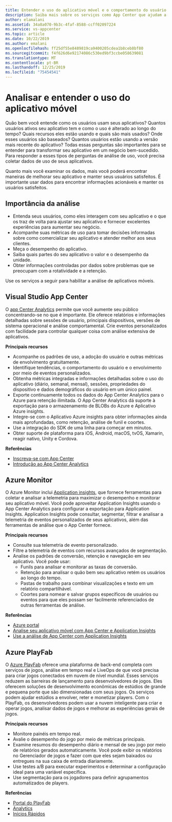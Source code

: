 ```yaml
---
title: Entender o uso do aplicativo móvel e o comportamento do usuário com Visual Studio App Center e serviços do Azure
description: Saiba mais sobre os serviços como App Center que ajudam a tomar decisões de negócios inteligentes ao entender como os usuários usam seu aplicativo móvel.
author: elamalani
ms.assetid: 34a8a070-9b3c-4faf-8588-ccff02097224
ms.service: vs-appcenter
ms.topic: article
ms.date: 10/22/2019
ms.author: emalani
ms.openlocfilehash: ff25df55e8489819ca9400205cdea1b8ceb8bf80
ms.sourcegitcommit: f4f626d6e92174086c530ed9bf3ccbe058639081
ms.translationtype: MT
ms.contentlocale: pt-BR
ms.lasthandoff: 12/25/2019
ms.locfileid: "75454541"
---
```

# <a name="analyze-and-understand-mobile-application-use"></a>Analisar e entender o uso do aplicativo móvel
Quão bem você entende como os usuários usam seus aplicativos? Quantos usuários ativos seu aplicativo tem e como o uso é alterado ao longo do tempo? Quais recursos eles estão usando e quais são mais usados? Onde esses usuários são baseados? Quantos usuários estão usando a versão mais recente do aplicativo? Todas essas perguntas são importantes para se entender para transformar seu aplicativo em um negócio bem-sucedido. Para responder a esses tipos de perguntas de análise de uso, você precisa coletar dados de uso de seus aplicativos.

Quanto mais você examinar os dados, mais você poderá encontrar maneiras de melhorar seu aplicativo e manter seus usuários satisfeitos. É importante usar dados para encontrar informações acionáveis e manter os usuários satisfeitos.

## <a name="importance-of-analytics"></a>Importância da análise
- Entenda seus usuários, como eles interagem com seu aplicativo e o que os traz de volta para ajustar seu aplicativo e fornecer excelentes experiências para aumentar seu negócio.
- Acompanhe suas métricas de uso para tomar decisões informadas sobre como comercializar seu aplicativo e atender melhor aos seus clientes.
- Meça o desempenho do aplicativo.
- Saiba quais partes do seu aplicativo o valor e o desempenho da unidade.
- Obter informações controladas por dados sobre problemas que se preocupam com a rotatividade e a retenção.

Use os serviços a seguir para habilitar a análise de aplicativos móveis.

## <a name="visual-studio-app-center"></a>Visual Studio App Center
O [app Center Analytics](/appcenter/analytics/) permite que você aumente seu público concentrando-se no que é importante. Ele oferece relatórios e informações detalhadas sobre sessões de usuário, principais dispositivos, versões de sistema operacional e análise comportamental. Crie eventos personalizados com facilidade para controlar qualquer coisa com análise extensiva de aplicativos.

   **Principais recursos**
   - Acompanhe os padrões de uso, a adoção do usuário e outras métricas de envolvimento gratuitamente.
   - Identifique tendências, o comportamento do usuário e o envolvimento por meio de eventos personalizados.
   - Obtenha métricas integradas e informações detalhadas sobre o uso do aplicativo (diário, semanal, mensal), sessões, propriedades do dispositivo e dados demográficos do usuário em um único painel.
   - Exporte continuamente todos os dados do App Center Analytics para o Azure para retenção ilimitada. O App Center Analytics dá suporte à exportação para o armazenamento de BLOBs do Azure e Aplicativo Azure insights.
   - Integre-se com o Aplicativo Azure insights para obter informações ainda mais aprofundadas, como retenção, análise de funil e coortes.
   - Use a integração do SDK de uma linha para começar em minutos.
   - Obter suporte de plataforma para iOS, Android, macOS, tvOS, Xamarin, reagir nativo, Unity e Cordova.

   **Referências**
   - [Inscreva-se com App Center](https://appcenter.ms/signup?utm_source=Mobile%20Development%20Docs&utm_medium=Azure&utm_campaign=New%20azure%20docs)
   - [Introdução ao App Center Analytics](/appcenter/analytics/)

## <a name="azure-monitor"></a>Azure Monitor
O Azure Monitor inclui [Application insights](/azure/azure-monitor/app/app-insights-overview), que fornece ferramentas para coletar e analisar a telemetria para maximizar o desempenho e monitorar seu aplicativo móvel. Você pode aproveitar Application Insights usando o App Center Analytics para configurar a exportação para Application Insights. Application Insights pode consultar, segmentar, filtrar e analisar a telemetria de eventos personalizados de seus aplicativos, além das ferramentas de análise que o App Center fornece.

**Principais recursos**
   - Consulte sua telemetria de evento personalizado.
   - Filtre a telemetria de eventos com recursos avançados de segmentação.
   - Analise os padrões de conversão, retenção e navegação em seu aplicativo. Você pode usar:
     - Funils para analisar e monitorar as taxas de conversão.
     - Retenção para analisar o quão bem seu aplicativo retém os usuários ao longo do tempo.
     - Pastas de trabalho para combinar visualizações e texto em um relatório compartilhável.
     - Coortes para nomear e salvar grupos específicos de usuários ou eventos para que eles possam ser facilmente referenciados de outras ferramentas de análise.

**Referências**
- [Azure portal](https://portal.azure.com/)
- [Analise seu aplicativo móvel com App Center e Application Insights](/azure/azure-monitor/learn/mobile-center-quickstart)
- [Use a análise de App Center com Application Insights](/azure/azure-monitor/app/usage-overview)

## <a name="azure-playfab"></a>Azure PlayFab
O [Azure PlayFab](https://playfab.com/) oferece uma plataforma de back-end completa com serviços de jogos, análise em tempo real e LiveOps de que você precisa para criar jogos conectados em nuvem de nível mundial. Esses serviços reduzem as barreiras de lançamento para desenvolvedores de jogos. Eles oferecem soluções de desenvolvimento econômicas de estúdios de grande e pequena porte que são dimensionadas com seus jogos. Os serviços podem ajudar estúdios a envolver, reter e monetizar players. Com o PlayFab, os desenvolvedores podem usar a nuvem inteligente para criar e operar jogos, analisar dados de jogos e melhorar as experiências gerais de jogos.

**Principais recursos**
   - Monitore painéis em tempo real.
   - Avalie o desempenho do jogo por meio de métricas principais.
   - Examine resumos do desempenho diário e mensal de seu jogo por meio de relatórios gerados automaticamente. Você pode exibir os relatórios no Gerenciador de jogos e fazer com que eles sejam baixados ou entregues na sua caixa de entrada diariamente.
   - Use testes a/B para executar experimentos e determinar a configuração ideal para uma variável específica.
   - Use segmentação para os jogadores para definir agrupamentos automatizados de players.
    
**Referências**
- [Portal do PlayFab](https://developer.playfab.com/en-US/sign-up)
- [Analytics](/gaming/playfab/#pivot=documentation&panel=analytics)
- [Inícios Rápidos](/gaming/playfab/#pivot=documentation&panel=quickstarts) 
